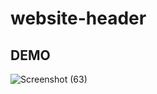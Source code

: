 # website-header

## DEMO
![Screenshot (63)](https://user-images.githubusercontent.com/76035529/107149133-f4de4280-697c-11eb-878a-79831daa2283.png)

